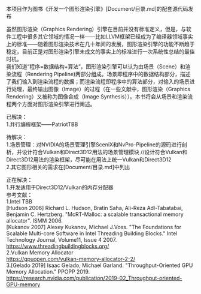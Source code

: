 ﻿本项目作为图书《开发一个图形渲染引擎》[Document/目录.md]的配套源代码发布  
  
虽然图形渲染（Graphics Rendering）引擎在目前并没有标准定义，但是，与软件工程中很多其它领域的情况一样——比如LLVM框架已经成为了编译器领域事实上的标准——随着图形渲染技术在几十年间的发展，图形渲染引擎的功能不断趋于稳定，目前正是对图形渲染引擎未成文的事实上的标准进行一次系统性总结的最佳时机。  
我们知道“程序=数据结构+算法”，图形渲染引擎可以认为由场景（Scene）和渲染流程（Rendering Pipeline)两部分组成。场景即程序中的数据结构部分，描述了我们输入到渲染流程的数据；而渲染流程即程序中的算法部分，对输入的场景进行处理，最终输出图像（Image）的过程（在一些文献中，图形渲染（Graphics Rendering）又被称为图像合成（Image Synthesis））。本书将会从场景和渲染流程两个方面对图形渲染引擎进行阐述。  

已解决：  
1.并行编程框架——PatriotTBB  

待解决：  
1.场景管理：对NVIDIA的场景管理引擎SceniX和NvPro-Pipeline的源码进行剖析，并设计符合Vulkan和Direct3D12用法的场景管理模块 //设计符合Vulkan和Direct3D12用法的渲染框架，尽可能在用法上统一Vulkan和Direct3D12   
2.其它图形相关的需求在[Document/目录.md]中列出  
  
正在解决：  
1.开发适用于Direct3D12/Vulkan的内存分配器  
参考文献：  
1.Intel TBB  
[Hudson 2006] Richard L. Hudson, Bratin Saha, Ali-Reza Adl-Tabatabai, Benjamin C. Hertzberg. "McRT-Malloc: a scalable transactional memory allocator". ISMM 2006.  
[Kukanov 2007] Alexey Kukanov, Michael J.Voss. "The Foundations for Scalable Multi-core Software in Intel Threading Building Blocks." Intel Technology Journal, Volume11, Issue 4 2007.  
https://www.threadingbuildingblocks.org/  
2.Vulkan Memory Allocator  
https://gpuopen.com/vulkan-memory-allocator-2-2/  
3.[Gelado 2019] Isaac Gelado, Michael Garland. "Throughput-Oriented GPU Memory Allocation." PPOPP 2019.  
https://research.nvidia.com/publication/2019-02_Throughput-oriented-GPU-memory  



